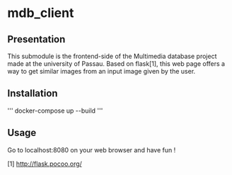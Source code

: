 # mdb_client
## Presentation
This submodule is the frontend-side of the Multimedia database project made at the university of Passau. Based on flask[1],
this web page offers a way to get similar images from an input image given by the user.

## Installation

''' docker-compose up --build '''

## Usage
Go to localhost:8080 on your web browser and have fun !

[1] http://flask.pocoo.org/
